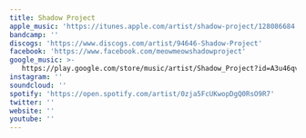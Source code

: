 ```yaml
---
title: Shadow Project
apple_music: 'https://itunes.apple.com/artist/shadow-project/128086684'
bandcamp: ''
discogs: 'https://www.discogs.com/artist/94646-Shadow-Project'
facebook: 'https://www.facebook.com/meowmeowshadowproject'
google_music: >-
   https://play.google.com/store/music/artist/Shadow_Project?id=A3u46qvog3qtvbmqs7nw7jnzkuy
instagram: ''
soundcloud: ''
spotify: 'https://open.spotify.com/artist/0zja5FcUKwopDgQ0RsO9R7'
twitter: ''
website: ''
youtube: ''
---
```

